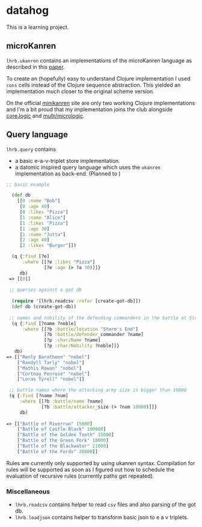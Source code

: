 # datahog

This is a learning project.

## microKanren
`lhrb.ukanren` contains an implementations of the microKanren language as described in this 
[paper]("http://webyrd.net/scheme-2013/papers/HemannMuKanren2013.pdf"). 

To create an (hopefully) easy to understand Clojure implementation I used `cons` cells instead
of the Clojure sequence abstraction. This yielded an implementation much closer to the original
scheme version.

On the official [minikanren]("http://minikanren.org/#implementations") site are only two working
Clojure implementations  and  I'm a bit proud that my implementation joins the club alongside 
[core.logic](https://github.com/clojure/core.logic) and [mullr/micrologic]("https://github.com/mullr/micrologic").

## Query language
`lhrb.query` contains

*  a basic e-a-v-triplet store implementation.
*  a datomic inspired query language which uses the `ukanren` implementation as back-end. (Planned to )

``` clojure
;; basic example

  (def db
    [[0 :name "Bob"]
     [0 :age 40]
     [0 :likes "Pizza"]
     [1 :name "Alice"]
     [1 :likes "Pizza"]
     [1 :age 30]
     [1 :name "Jutta"]
     [2 :age 40]
     [2 :likes "Burger"]])

  (q {:find [?e]
      :where [[?e :likes "Pizza"]
              [?e :age (> ?a 30)]]}
     db)
 => [[0]]
 
 ;; queries against a got db
 
  (require '[lhrb.readcsv :refer [create-got-db]])
  (def db (create-got-db))
 
 ;; names and nobility of the defending commanders in the battle at Storm's End 
  (q {:find [?name ?noble]
      :where [[?b :battle/location "Storm's End"]
              [?b :battle/defender_commander ?name]
              [?p :char/Name ?name]
              [?p :char/Nobility ?noble]]}
   db)
=> [["Renly Baratheon" "nobel"]
    ["Randyll Tarly" "nobel"]
    ["Mathis Rowan" "nobel"]
    ["Cortnay Penrose" "nobel"]
    ["Loras Tyrell" "nobel"]]

 ;; battle names where the attacking army size is bigger than 10000  
 (q {:find [?name ?num]
     :where [[?b :battle/name ?name]
             [?b :battle/attacker_size (> ?num 10000)]]}
     db)
     
=> [["Battle of Riverrun" 15000]
    ["Battle of Castle Black" 100000]
    ["Battle of the Golden Tooth" 15000]
    ["Battle of the Green Fork" 18000]
    ["Battle of the Blackwater" 21000]
    ["Battle of the Fords" 20000]] 
```

Rules are currently only supported by using ukanren syntax. Compilation for rules will be supported as soon as I figured out how to schedule the evaluation of recursive rules (currently paths get repeated).

### Miscellaneous
* `lhrb.readcsv` contains helper to read `csv` files and also parsing of the got db.
* `lhrb.loadjson` contains helper to transform basic json to e a v triplets. 

